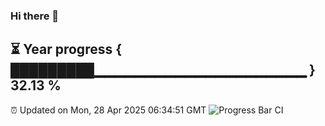 ### Hi there 👋
⏳ Year progress { █████████▁▁▁▁▁▁▁▁▁▁▁▁▁▁▁▁▁▁▁▁▁ } 32.13 %
---
⏰ Updated on Mon, 28 Apr 2025 06:34:51 GMT
![Progress Bar CI](https://github.com/liununu/liununu/workflows/Progress%20Bar%20CI/badge.svg)
